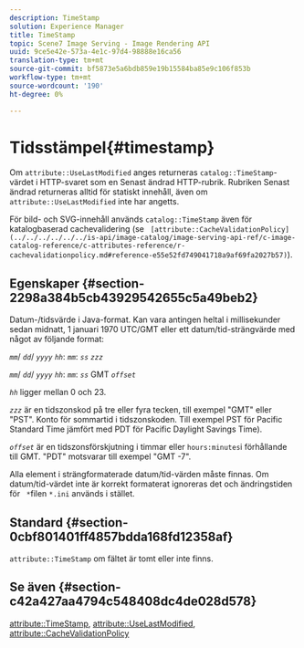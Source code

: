 ```yaml
---
description: TimeStamp
solution: Experience Manager
title: TimeStamp
topic: Scene7 Image Serving - Image Rendering API
uuid: 9ce5e42e-573a-4e1c-97d4-98888e16ca56
translation-type: tm+mt
source-git-commit: bf5873e5a6bdb859e19b15584ba85e9c106f853b
workflow-type: tm+mt
source-wordcount: '190'
ht-degree: 0%

---
```



# Tidsstämpel{#timestamp}

Om `attribute::UseLastModified` anges returneras `catalog::TimeStamp`-värdet i HTTP-svaret som en Senast ändrad HTTP-rubrik. Rubriken Senast ändrad returneras alltid för statiskt innehåll, även om `attribute::UseLastModified` inte har angetts.

För bild- och SVG-innehåll används `catalog::TimeStamp` även för katalogbaserad cachevalidering (se ` [attribute::CacheValidationPolicy](../../../../../../is-api/image-catalog/image-serving-api-ref/c-image-catalog-reference/c-attributes-reference/r-cachevalidationpolicy.md#reference-e55e52fd749041718a9af69fa2027b57)`).

## Egenskaper {#section-2298a384b5cb43929542655c5a49beb2}

Datum-/tidsvärde i Java-format. Kan vara antingen heltal i millisekunder sedan midnatt, 1 januari 1970 UTC/GMT eller ett datum/tid-strängvärde med något av följande format:

*`mm`*/  *`dd`*/  *`yyyy`* *`hh`*:  *`mm`*:  *`ss`* *`zzz`*

*`mm`*/  *`dd`*/  *`yyyy`* *`hh`*:  *`mm`*:  *`ss`* GMT  *`offset`*

*`hh`* ligger mellan 0 och 23.

*`zzz`* är en tidszonskod på tre eller fyra tecken, till exempel &quot;GMT&quot; eller &quot;PST&quot;. Konto för sommartid i tidszonskoden. Till exempel PST för Pacific Standard Time jämfört med PDT för Pacific Daylight Savings Time).

*`offset`* är en tidszonsförskjutning i timmar eller  `hours:minutes`i förhållande till GMT. &quot;PDT&quot; motsvarar till exempel &quot;GMT -7&quot;.

Alla element i strängformaterade datum/tid-värden måste finnas. Om datum/tid-värdet inte är korrekt formaterat ignoreras det och ändringstiden för ` *`filen `*.ini` används i stället.

## Standard {#section-0cbf801401ff4857bdda168fd12358af}

`attribute::TimeStamp` om fältet är tomt eller inte finns.

## Se även {#section-c42a427aa4794c548408dc4de028d578}

[attribute::TimeStamp](../../../../../../is-api/image-catalog/image-serving-api-ref/c-image-catalog-reference/c-attributes-reference/r-timestamp.md#reference-4213c599a64942ee8cb9d80696b08296),  [attribute::UseLastModified](../../../../../../is-api/image-catalog/image-serving-api-ref/c-image-catalog-reference/c-attributes-reference/r-uselastmodified.md#reference-73ecc421e6864a38aec5a4775f06b8e8),  [attribute::CacheValidationPolicy](../../../../../../is-api/image-catalog/image-serving-api-ref/c-image-catalog-reference/c-attributes-reference/r-cachevalidationpolicy.md#reference-e55e52fd749041718a9af69fa2027b57)

